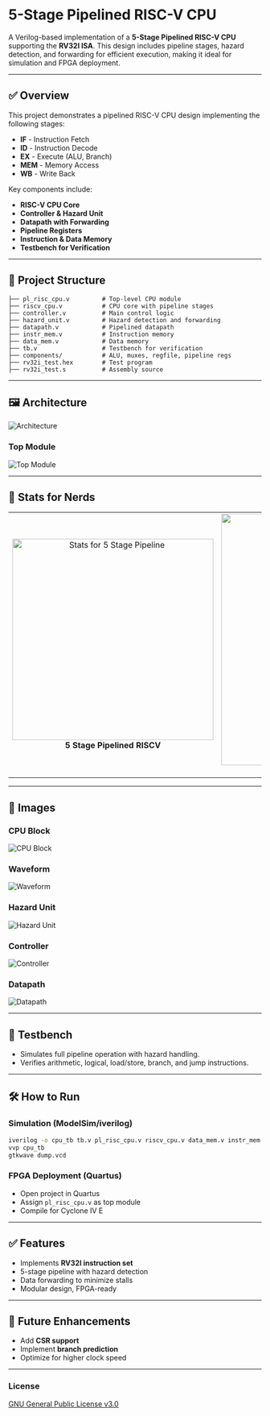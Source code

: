 # 5-Stage Pipelined RISC-V CPU

A Verilog-based implementation of a **5-Stage Pipelined RISC-V CPU** supporting the **RV32I ISA**. This design includes pipeline stages, hazard detection, and forwarding for efficient execution, making it ideal for simulation and FPGA deployment.

---

## ✅ **Overview**

This project demonstrates a pipelined RISC-V CPU design implementing the following stages:

* **IF** - Instruction Fetch
* **ID** - Instruction Decode
* **EX** - Execute (ALU, Branch)
* **MEM** - Memory Access
* **WB** - Write Back

Key components include:

* **RISC-V CPU Core**
* **Controller & Hazard Unit**
* **Datapath with Forwarding**
* **Pipeline Registers**
* **Instruction & Data Memory**
* **Testbench for Verification**

---

## 📂 **Project Structure**

```
├── pl_risc_cpu.v         # Top-level CPU module
├── riscv_cpu.v           # CPU core with pipeline stages
├── controller.v          # Main control logic
├── hazard_unit.v         # Hazard detection and forwarding
├── datapath.v            # Pipelined datapath
├── instr_mem.v           # Instruction memory
├── data_mem.v            # Data memory
├── tb.v                  # Testbench for verification
├── components/           # ALU, muxes, regfile, pipeline regs
├── rv32i_test.hex        # Test program
├── rv32i_test.s          # Assembly source
```

---

## 🖼 **Architecture**

![Architecture](images/architecture.png)

### **Top Module**

![Top Module](images/topmodule.png)

---

## 📸 **Stats for Nerds**

<p align="center">
  <table>
    <tr>
      <td align="center">
        <img src="images/stats_pipeline.png" alt="Stats for 5 Stage Pipeline" width="400"/>
        <br/>
        <b>5 Stage Pipelined RISCV</b>
      </td>
      <td align="center">
        <img src="images/stats_singlecycle.png" alt="Stats for Single Cycle" width="400" height="500"/>
        <br/>
        <b>Single Cycle RISCV</b>
      </td>
    </tr>
  </table>
</p>

---

## 📸 **Images**

### **CPU Block**

![CPU Block](images/rvcpu.png)

### **Waveform**

![Waveform](images/waveform.png)

### **Hazard Unit**

![Hazard Unit](images/hazard_unit.png)

### **Controller**

![Controller](images/controller.png)

### **Datapath**

![Datapath](images/datapath.png)

---

## 🧪 **Testbench**

* Simulates full pipeline operation with hazard handling.
* Verifies arithmetic, logical, load/store, branch, and jump instructions.

---

## 🛠 **How to Run**

### Simulation (ModelSim/iverilog)

```bash
iverilog -o cpu_tb tb.v pl_risc_cpu.v riscv_cpu.v data_mem.v instr_mem.v components/*.v
vvp cpu_tb
gtkwave dump.vcd
```

### FPGA Deployment (Quartus)

* Open project in Quartus
* Assign `pl_risc_cpu.v` as top module
* Compile for Cyclone IV E

---

## ✅ **Features**

* Implements **RV32I instruction set**
* 5-stage pipeline with hazard detection
* Data forwarding to minimize stalls
* Modular design, FPGA-ready

---

## 🚀 **Future Enhancements**

* Add **CSR support**
* Implement **branch prediction**
* Optimize for higher clock speed

---

### **License**

[GNU General Public License v3.0](LICENSE)
